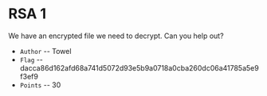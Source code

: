 # RSA 1
We have an encrypted file we need to decrypt. Can you help out?

* `Author` -- Towel
* `Flag` -- dacca86d162afd68a741d5072d93e5b9a0718a0cba260dc06a41785a5e9f3ef9
* `Points` -- 30

